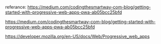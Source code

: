 referance: https://medium.com/codingthesmartway-com-blog/getting-started-with-progressive-web-apps-pwa-ab05bcc25bfd


https://medium.com/codingthesmartway-com-blog/getting-started-with-progressive-web-apps-pwa-ab05bcc25bfd


https://developer.mozilla.org/en-US/docs/Web/Progressive_web_apps
